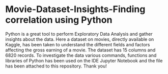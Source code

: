 # Movie-Dataset-Insights-Finding correlation using Python
Python is a great tool to perform Exploratory Data Analysis and gather insights about the data.
Here a dataset on movies, directly available on Kaggle, has been taken to understand the different fields and factors affecting the gross earning of a movie.
The dataset has 15 columns and 6820 records.
To investigate the data various commands, functions and libraries of Python has been used on the IDE Jupyter Notebook and the file has been attached to this repository. 
Thank you!
